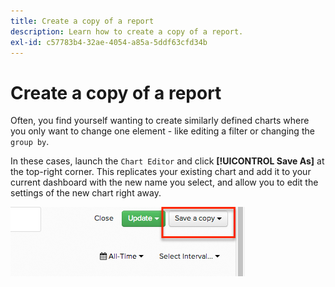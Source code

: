 ```yaml
---
title: Create a copy of a report
description: Learn how to create a copy of a report.
exl-id: c57783b4-32ae-4054-a85a-5ddf63cfd34b
---
```

# Create a copy of a report

Often, you find yourself wanting to create similarly defined charts where you only want to change one element - like editing a filter or changing the `group by`.

In these cases, launch the `Chart Editor` and click **[!UICONTROL Save As]** at the top-right corner. This replicates your existing chart and add it to your current dashboard with the new name you select, and allow you to edit the settings of the new chart right away.

![](../../assets/create-report-copy.png)

